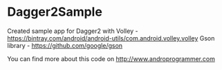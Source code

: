 # Dagger2Sample
Created sample app for Dagger2 with 
Volley - https://bintray.com/android/android-utils/com.android.volley.volley
Gson library - https://github.com/google/gson

You can find more about this code on http://www.androprogrammer.com
